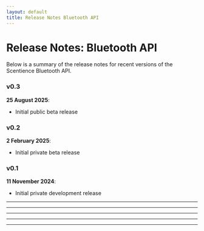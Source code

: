 ```yaml
---
layout: default
title: Release Notes Bluetooth API
---
```


# Release Notes: Bluetooth API
Below is a summary of the release notes for recent versions of the Scentience Bluetooth API.

### v0.3
**25 August 2025**: 
- Initial public beta release


### v0.2
**2 February 2025**: 
- Initial private beta release


### v0.1
**11 November 2024**: 
- Initial private development release

---
---
---
---
---